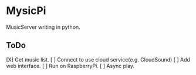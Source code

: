 # MysicPi

MusicServer writing in python.

## ToDo
[X] Get music list.
[ ] Connect to use cloud service(e.g. CloudSound)
[ ] Add web interface.
[ ] Run on RaspberryPi.
[ ] Async play.

